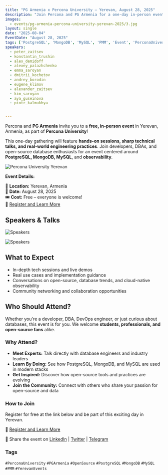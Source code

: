 ```yaml
---
title: "PG Armenia x Percona University – Yerevan, August 28, 2025"
description: "Join Percona and PG Armenia for a one-day in-person event filled with sharp talks and hands-on sessions on PostgreSQL, MongoDB, MySQL, and observability."
images:
  - events/pg-armenia-percona-university-yerevan-2025/3.jpg
layout: single
date: "2025-08-04"
EventDate: "August 28, 2025"
tags: ['PostgreSQL', 'MongoDB', 'MySQL', 'PMM', 'Event', 'PerconaUniversity', 'Yerevan']
speakers:
  - peter_zaitsev
  - konstantin_trushin
  - alex_demidoff
  - alexey_palazhchenko
  - emma_saroyan
  - dmitrii_kochetov
  - andrey_borodin
  - eugene_klimov
  - alexander_zaitsev
  - kim_saroyan
  - aya_guseinova
  - piotr_kalmukhya


---
```


Percona and **PG Armenia** invite you to a **free, in-person event** in Yerevan, Armenia, as part of **Percona University**!

This one-day gathering will feature **hands-on sessions, sharp technical talks, and real-world engineering practices**. Join developers, DBAs, and open-source database enthusiasts for an event centered around **PostgreSQL, MongoDB, MySQL**, and **observability**.

![Percona University Yerevan](/events/pg-armenia-percona-university-yerevan-2025/1.jpeg)

**Event Details:**

📍 **Location:** Yerevan, Armenia  
📅 **Date:** August 28, 2025  
🎟️ **Cost:** Free – everyone is welcome!  
🔗 [Register and Learn More](https://percona.university/event/percona-university-yerevan-armenia)

## Speakers & Talks

![Speakers](/events/pg-armenia-percona-university-yerevan-2025/01armenia.png)


![Speakers](/events/pg-armenia-percona-university-yerevan-2025/02armenia.png)

## What to Expect

- In-depth tech sessions and live demos
- Real use cases and implementation guidance
- Conversations on open-source, database trends, and cloud-native observability
- Community networking and collaboration opportunities

## Who Should Attend?

Whether you're a developer, DBA, DevOps engineer, or just curious about databases, this event is for you. We welcome **students, professionals, and open-source fans** alike.



### Why Attend?

- **Meet Experts:** Talk directly with database engineers and industry leaders  
- **Learn By Doing:** See how PostgreSQL, MongoDB, and MySQL are used in modern stacks  
- **Get Inspired:** Discover how open-source tools and practices are evolving  
- **Join the Community:** Connect with others who share your passion for open-source and data



### How to Join

Register for free at the link below and be part of this exciting day in Yerevan.

🔗 [Register and Learn More](https://percona.university/event/percona-university-yerevan-armenia)

📣 Share the event on [LinkedIn](#) | [Twitter](#) | [Telegram](#)



### Tags  
`#PerconaUniversity` `#PGArmenia` `#OpenSource` `#PostgreSQL` `#MongoDB` `#MySQL` `#PMM` `#YerevanEvents`